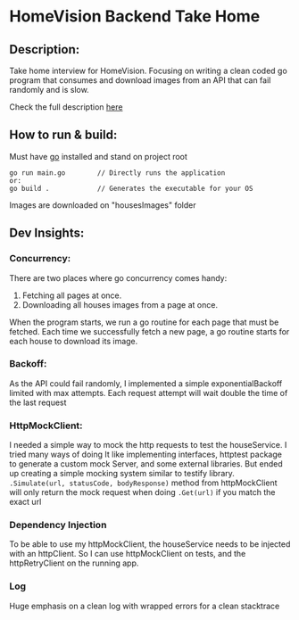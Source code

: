 # HomeVision Backend Take Home


## Description:

Take home interview for HomeVision.
Focusing on writing a clean coded go program that consumes and download images from an API that can fail randomly and is slow.

Check the full description [here](https://www.notion.so/HomeVision-Backend-Take-Home-94ec9ce5da0341fb9d3dc547a5bc2e15)


## How to run & build:
Must have [go](https://go.dev/doc/install) installed and stand on project root

```
go run main.go        // Directly runs the application
or:
go build .            // Generates the executable for your OS
```
Images are downloaded on "housesImages" folder


## Dev Insights:

### Concurrency:
There are two places where go concurrency comes handy:
1. Fetching all pages at once.
2. Downloading all houses images from a page at once.

When the program starts, we run a go routine for each page that must be fetched.
Each time we successfully fetch a new page, a go routine starts for each house to download its image.

### Backoff:
As the API could fail randomly, I implemented a simple exponentialBackoff limited with max attempts.
Each request attempt will wait double the time of the last request

### HttpMockClient:
I needed a simple way to mock the http requests to test the houseService.
I tried many ways of doing It like implementing interfaces, httptest package to generate a custom mock Server, and some external libraries. But ended up creating a simple mocking system similar to testify library.
```.Simulate(url, statusCode, bodyResponse)``` method from httpMockClient will only return the mock request when doing ```.Get(url)``` if you match the exact url

### Dependency Injection
To be able to use my httpMockClient, the houseService needs to be injected with an httpClient.
So I can use httpMockClient on tests, and the httpRetryClient on the running app.

### Log
Huge emphasis on a clean log with wrapped errors for a clean stacktrace
